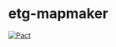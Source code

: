 # etg-mapmaker 
[![Pact](https://xebia.pact.dius.com.au/pacts/provider/MapMakerApi/consumer/ExploratoryTestingGame/latest/badge.svg)](https://xebia.pact.dius.com.au/pacts/provider/MapMakerApi/consumer/ExploratoryTestingGame/latest/badge.svg)